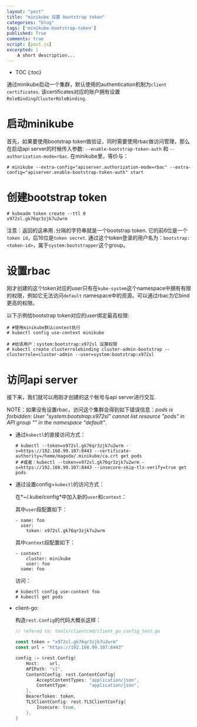 ```yaml
---
layout: "post"
title: "minikube 设置 bootstrap token"
categories: "blog"
tags: ['minikube-bootstrap-token']
published: True
comments: true
script: [post.js]
excerpted: |
    A short description...
---
```


* TOC
{:toc}

通过minikube启动一个集群，默认使用的authentication机制为`client certificates`. 该certificates对应的账户拥有设置`RoleBinding`/`ClusterRoleBinding`.

# 启动minikube

首先，如果要使用bootstrap token做验证，同时需要使用rbac做访问管理，那么在启动api server的时候传入参数: `--enable-bootstrap-token-auth` 和 `--authorization-mode=rbac`. 在minikube里，等价与：

```shell
# minikube --extra-config="apiserver.authorization-mode=rbac" --extra-config="apiserver.enable-bootstrap-token-auth" start
```

# 创建bootstrap token

```shell
# kubeadm token create --ttl 0
x972sl.gk76qr3zjk7u2wrm
```

注意：返回的这串用`.`分隔的字符串就是一个bootstrap token. 它的前6位是一个`token id`，后16位是`token secret`. 通过这个token登录的用户名为：`bootstrap:<token-id>`，属于`system:bootstrapper`这个group。

# 设置rbac

刚才创建的这个token对应的user只有在`kube-system`这个namespace中拥有有限的权限，例如它无法访问`default` namespace中的资源。可以通过rbac为它bind更高的权限。

以下示例给bootstrap token对应的user绑定最高权限:

```shell
# #使用minikube默认context执行
# kubectl config use-context minikube

# #给该用户：system:bootstrap:x972sl 设置权限
# kubectl create clusterrolebinding cluster-admin-bootstrap --clusterrole=cluster-admin --user=system:bootstrap:x972sl
```

# 访问api server

接下来，我们就可以用刚才创建的这个帐号与api server进行交互.

NOTE：如果没有设置rbac，访问这个集群会得到如下错误信息：*pods is forbidden: User "system:bootstrap:x972sl" cannot list resource "pods" in API group "" in the namespace "default"*.

- 通过`kubectl`的直接访问方式：

    ```shell
    # kubectl --token=x972sl.gk76qr3zjk7u2wrm -s=https://192.168.99.107:8443 --certificate-authority=/home/magodo/.minikube/ca.crt get pods
    # #或者：kubectl --token=x972sl.gk76qr3zjk7u2wrm -s=https://192.168.99.107:8443 --insecure-skip-tls-verify=true get pods
    ```

- 通过设置config+`kubectl`的访问方式：

    在*~/.kube/config*中加入新的`user`和`context`：

    其中`user`段配置如下：

    ```shell
    - name: foo
      user:
        token: x972sl.gk76qr3zjk7u2wrm
    ```

    其中`context`段配置如下：

    ```shell
    - context:
        cluster: minikube
        user: foo
      name: foo
    ```

    访问：

    ```shell
    # kubectl config use-context foo
    # kubectl get pods
    ```

- client-go:

    构造`rest.Config`的代码大概长这样：

    ```go
    // refered to: tools/clientcmd/client_go_config_test.go

	const token = "x972sl.gk76qr3zjk7u2wrm"
	const url = "https://192.168.99.107:8443"

	config := &rest.Config{
		Host:    url,
		APIPath: "v1",
		ContentConfig: rest.ContentConfig{
			AcceptContentTypes: "application/json",
			ContentType:        "application/json",
		},
		BearerToken: token,
		TLSClientConfig: rest.TLSClientConfig{
			Insecure: true,
		},
	}
    ```
